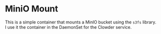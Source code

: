 # MiniO Mount

This is a simple container that mounts a MinIO bucket using the `s3fs` library. I use it the container in the DaemonSet for the Clowder service.
